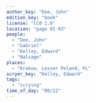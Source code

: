 ```yaml
---
author_key: "Dee, John"
edition_key: "book"
license: "CC0 1.0"
location: "page 91-93"
people:
  - "Dee, John"
  - "Gabriel"
  - "Kelley, Edward"
  - "Nalvage"
places:
  - "Krakow, Lesser Poland, PL"
scryer_key: "Kelley, Edward"
tags:
  - "scrying"
time_of_day: "00/12"
---
```

